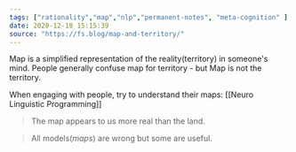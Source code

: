 ```yaml
---
tags: ["rationality","map","nlp","permanent-notes", "meta-cognition" ]
date: 2020-12-18 15:15:39
source: "https://fs.blog/map-and-territory/"
---
```


Map is a simplified representation of the reality(territory) in someone's mind. People generally confuse map for territory - but Map is not the territory.

When engaging with people, try to understand their maps: [[Neuro Linguistic Programming]]

> The map appears to us more real than the land.

> All models(*maps*) are wrong but some are useful.
